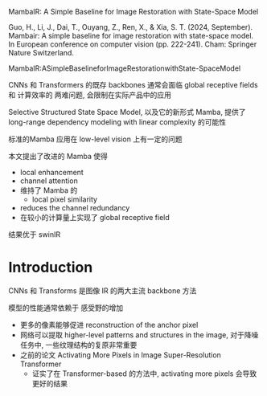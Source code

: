 MambaIR: A Simple Baseline for Image Restoration with State-Space Model

Guo, H., Li, J., Dai, T., Ouyang, Z., Ren, X., & Xia, S. T. (2024, September). Mambair: A simple baseline for image restoration with state-space model.  
In European conference on computer vision (pp. 222-241). Cham: Springer Nature Switzerland.


MambaIR:ASimpleBaselineforImageRestorationwithState-SpaceModel

CNNs 和 Transformers 的既存 backbones 通常会面临 global receptive fields 和 计算效率的 两难问题, 会限制在实际产品中的应用  


Selective Structured State Space Model, 以及它的新形式 Mamba, 提供了 long-range dependency modeling with linear complexity 的可能性

标准的Mamba 应用在 low-level vision 上有一定的问题

本文提出了改进的 Mamba 使得
* local enhancement
* channel attention
* 维持了 Mamba 的
  * local pixel similarity
* reduces the channel redundancy
* 在较小的计算量上实现了 global receptive field

结果优于 swinIR


# Introduction

CNNs 和 Transforms 是图像 IR 的两大主流 backbone 方法  

模型的性能通常依赖于 感受野的增加
* 更多的像素能够促进 reconstruction of the anchor pixel  
* 网络可以提取 higher-level patterns and structures in the image, 对于降噪任务中, 一些纹理结构的复原非常重要
* 之前的论文 Activating More Pixels in Image Super-Resolution Transformer
  * 证实了在 Transformer-based 的方法中,  activating more pixels 会导致更好的结果




